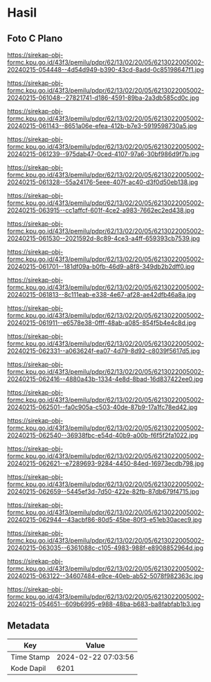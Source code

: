 # Hasil

## Foto C Plano

https://sirekap-obj-formc.kpu.go.id/43f3/pemilu/pdpr/62/13/02/20/05/6213022005002-20240215-054448--4d54d949-b390-43cd-8add-0c85198647f1.jpg

https://sirekap-obj-formc.kpu.go.id/43f3/pemilu/pdpr/62/13/02/20/05/6213022005002-20240215-061048--27821741-d186-4591-89ba-2a3db585cd0c.jpg

https://sirekap-obj-formc.kpu.go.id/43f3/pemilu/pdpr/62/13/02/20/05/6213022005002-20240215-061143--8651a06e-efea-412b-b7e3-5919598730a5.jpg

https://sirekap-obj-formc.kpu.go.id/43f3/pemilu/pdpr/62/13/02/20/05/6213022005002-20240215-061239--975dab47-0ced-4107-97a6-30bf986d9f7b.jpg

https://sirekap-obj-formc.kpu.go.id/43f3/pemilu/pdpr/62/13/02/20/05/6213022005002-20240215-061328--55a24176-5eee-407f-ac40-d3f0d50eb138.jpg

https://sirekap-obj-formc.kpu.go.id/43f3/pemilu/pdpr/62/13/02/20/05/6213022005002-20240215-063915--cc1affcf-601f-4ce2-a983-7662ec2ed438.jpg

https://sirekap-obj-formc.kpu.go.id/43f3/pemilu/pdpr/62/13/02/20/05/6213022005002-20240215-061530--2021592d-8c89-4ce3-a4ff-659393cb7539.jpg

https://sirekap-obj-formc.kpu.go.id/43f3/pemilu/pdpr/62/13/02/20/05/6213022005002-20240215-061701--181df09a-b0fb-46d9-a8f8-349db2b2dff0.jpg

https://sirekap-obj-formc.kpu.go.id/43f3/pemilu/pdpr/62/13/02/20/05/6213022005002-20240215-061813--8c111eab-e338-4e67-af28-ae42dfb46a8a.jpg

https://sirekap-obj-formc.kpu.go.id/43f3/pemilu/pdpr/62/13/02/20/05/6213022005002-20240215-061911--e6578e38-0fff-48ab-a085-854f5b4e4c8d.jpg

https://sirekap-obj-formc.kpu.go.id/43f3/pemilu/pdpr/62/13/02/20/05/6213022005002-20240215-062331--a063624f-ea07-4d79-8d92-c8039f5617d5.jpg

https://sirekap-obj-formc.kpu.go.id/43f3/pemilu/pdpr/62/13/02/20/05/6213022005002-20240215-062416--4880a43b-1334-4e8d-8bad-16d837422ee0.jpg

https://sirekap-obj-formc.kpu.go.id/43f3/pemilu/pdpr/62/13/02/20/05/6213022005002-20240215-062501--fa0c905a-c503-40de-87b9-17a1fc78ed42.jpg

https://sirekap-obj-formc.kpu.go.id/43f3/pemilu/pdpr/62/13/02/20/05/6213022005002-20240215-062540--36938fbc-e54d-40b9-a00b-f6f5f2fa1022.jpg

https://sirekap-obj-formc.kpu.go.id/43f3/pemilu/pdpr/62/13/02/20/05/6213022005002-20240215-062621--e7289693-9284-4450-84ed-16973ecdb798.jpg

https://sirekap-obj-formc.kpu.go.id/43f3/pemilu/pdpr/62/13/02/20/05/6213022005002-20240215-062659--5445ef3d-7d50-422e-82fb-87db679f4715.jpg

https://sirekap-obj-formc.kpu.go.id/43f3/pemilu/pdpr/62/13/02/20/05/6213022005002-20240215-062944--43acbf86-80d5-45be-80f3-e51eb30acec9.jpg

https://sirekap-obj-formc.kpu.go.id/43f3/pemilu/pdpr/62/13/02/20/05/6213022005002-20240215-063035--6361088c-c105-4983-988f-e8908852964d.jpg

https://sirekap-obj-formc.kpu.go.id/43f3/pemilu/pdpr/62/13/02/20/05/6213022005002-20240215-063122--34607484-e9ce-40eb-ab52-5078f982363c.jpg

https://sirekap-obj-formc.kpu.go.id/43f3/pemilu/pdpr/62/13/02/20/05/6213022005002-20240215-054651--609b6995-e988-48ba-b683-ba8fabfab1b3.jpg


## Metadata

| Key        | Value               |
| ---------- | ------------------- |
| Time Stamp | 2024-02-22 07:03:56 |
| Kode Dapil | 6201                |



